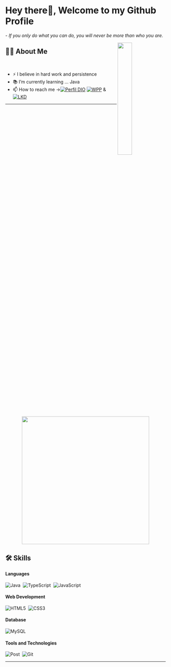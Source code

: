 # Hey there👋, Welcome to my Github Profile
  <p>- <i>If you only do what you can do, you will never be more than who you are.</i> </p>


<img src="https://media.giphy.com/media/qgQUggAC3Pfv687qPC/giphy.gif" width="30%" align="right" />

## 🙋‍♂️ About Me

</br>

- ⚡ I believe in hard work and persistence
- 📚  I’m currently learning ... Java
- 📫 How to reach me ->[![Perfil DIO](https://img.shields.io/badge/-Meu%20Perfil%20na%20DIO-30A3DC?style=for-the-badge)](https://www.dio.me/users/luisderose1)
 <a href="https://wa.me/557196694578"> ![WPP](https://img.shields.io/badge/WhatsApp-25D366?style=for-the-badge&logo=whatsapp&logoColor=white)</a> & <a href="https://www.linkedin.com/in/luis-henriquee">![LKD](https://img.shields.io/badge/LinkedIn-0077B5?style=for-the-badge&logo=linkedin&logoColor=white)</a>

<hr>
</br>
<div align="center">
 <img src="https://readme-stats.nbank.dev/api/top-langs/?username=LuissHL&layout=compact&theme=dark" style="width: 400px;">
</div>

<tr>

## 🛠️ Skills

#### Languages

![Java](https://img.shields.io/badge/java-%23ED8B00.svg?style=for-the-badge&logo=java&logoColor=white)&nbsp;
![TypeScript](https://img.shields.io/badge/typescript-%23007ACC.svg?style=for-the-badge&logo=typescript&logoColor=white)&nbsp;
![JavaScript](https://img.shields.io/badge/javascript-%23323330.svg?style=for-the-badge&logo=javascript&logoColor=%23F7DF1E)&nbsp;

#### Web Development

![HTML5](https://img.shields.io/badge/HTML5-E34F26?style=for-the-badge&logo=html5&logoColor=white)&nbsp;
![CSS3](https://img.shields.io/badge/CSS3-1572B6?style=for-the-badge&logo=css3&logoColor=white)&nbsp;

#### Database

![MySQL](https://img.shields.io/badge/MySQL-00000F?style=for-the-badge&logo=mysql&logoColor=white)&nbsp;

#### Tools and Technologies

![Post](https://img.shields.io/badge/Postman-FF6C37?style=for-the-badge&logo=postman&logoColor=white)&nbsp;
![Git](https://img.shields.io/badge/-Git-05122A?style=for-the-badge&logo=git)&nbsp;

<hr>